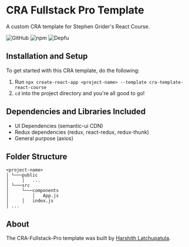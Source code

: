 # CRA Fullstack Pro Template

A custom CRA template for Stephen Grider's React Course.

![GitHub](https://img.shields.io/github/license/harshithl1777/cra-template-react-course) ![npm](https://img.shields.io/npm/v/cra-template-react-course) ![Depfu](https://img.shields.io/depfu/harshithl1777/cra-template-react-course)

## Installation and Setup

To get started with this CRA template, do the following:
1. Run `npx create-react-app <project-name> --template cra-template-react-course`
2. `cd` into the project directory and you're all good to go!


## Dependencies and Libraries Included

- UI Dependencies (semantic-ui CDN)
- Redux dependencies (redux, react-redux, redux-thunk)
- General purpose (axios)

## Folder Structure

```
<project-name>
│ └───public
│     │   ... 
│ └───src
│     └───components
│         │   App.js
│     │   index.js
│ ... 

```

## About

The CRA-Fullstack-Pro template was built by [Harshith Latchupatula](https://github.com/harshithl1777).